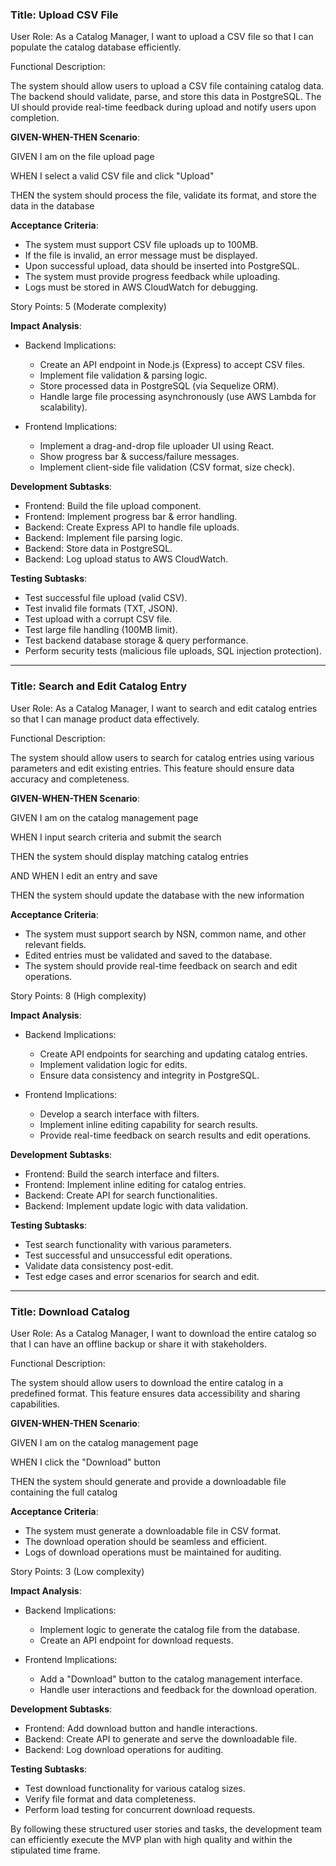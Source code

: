### **Title: Upload CSV File**

User Role: As a Catalog Manager, I want to upload a CSV file so that I can populate the catalog database efficiently.

Functional Description:

The system should allow users to upload a CSV file containing catalog data. The backend should validate, parse, and store this data in PostgreSQL. The UI should provide real-time feedback during upload and notify users upon completion.

**GIVEN-WHEN-THEN Scenario**:

GIVEN I am on the file upload page

WHEN I select a valid CSV file and click "Upload"

THEN the system should process the file, validate its format, and store the data in the database

**Acceptance Criteria**:

- The system must support CSV file uploads up to 100MB.
- If the file is invalid, an error message must be displayed.
- Upon successful upload, data should be inserted into PostgreSQL.
- The system must provide progress feedback while uploading.
- Logs must be stored in AWS CloudWatch for debugging.

Story Points: 5 (Moderate complexity)

**Impact Analysis**:

- Backend Implications:
  - Create an API endpoint in Node.js (Express) to accept CSV files.
  - Implement file validation & parsing logic.
  - Store processed data in PostgreSQL (via Sequelize ORM).
  - Handle large file processing asynchronously (use AWS Lambda for scalability).

- Frontend Implications:
  - Implement a drag-and-drop file uploader UI using React.
  - Show progress bar & success/failure messages.
  - Implement client-side file validation (CSV format, size check).

**Development Subtasks**:

- Frontend: Build the file upload component.
- Frontend: Implement progress bar & error handling.
- Backend: Create Express API to handle file uploads.
- Backend: Implement file parsing logic.
- Backend: Store data in PostgreSQL.
- Backend: Log upload status to AWS CloudWatch.

**Testing Subtasks**:

- Test successful file upload (valid CSV).
- Test invalid file formats (TXT, JSON).
- Test upload with a corrupt CSV file.
- Test large file handling (100MB limit).
- Test backend database storage & query performance.
- Perform security tests (malicious file uploads, SQL injection protection).

---

### **Title: Search and Edit Catalog Entry**

User Role: As a Catalog Manager, I want to search and edit catalog entries so that I can manage product data effectively.

Functional Description:

The system should allow users to search for catalog entries using various parameters and edit existing entries. This feature should ensure data accuracy and completeness.

**GIVEN-WHEN-THEN Scenario**:

GIVEN I am on the catalog management page

WHEN I input search criteria and submit the search

THEN the system should display matching catalog entries

AND WHEN I edit an entry and save

THEN the system should update the database with the new information

**Acceptance Criteria**:

- The system must support search by NSN, common name, and other relevant fields.
- Edited entries must be validated and saved to the database.
- The system should provide real-time feedback on search and edit operations.

Story Points: 8 (High complexity)

**Impact Analysis**:

- Backend Implications:
  - Create API endpoints for searching and updating catalog entries.
  - Implement validation logic for edits.
  - Ensure data consistency and integrity in PostgreSQL.

- Frontend Implications:
  - Develop a search interface with filters.
  - Implement inline editing capability for search results.
  - Provide real-time feedback on search results and edit operations.

**Development Subtasks**:

- Frontend: Build the search interface and filters.
- Frontend: Implement inline editing for catalog entries.
- Backend: Create API for search functionalities.
- Backend: Implement update logic with data validation.

**Testing Subtasks**:

- Test search functionality with various parameters.
- Test successful and unsuccessful edit operations.
- Validate data consistency post-edit.
- Test edge cases and error scenarios for search and edit.

---

### **Title: Download Catalog**

User Role: As a Catalog Manager, I want to download the entire catalog so that I can have an offline backup or share it with stakeholders.

Functional Description:

The system should allow users to download the entire catalog in a predefined format. This feature ensures data accessibility and sharing capabilities.

**GIVEN-WHEN-THEN Scenario**:

GIVEN I am on the catalog management page

WHEN I click the "Download" button

THEN the system should generate and provide a downloadable file containing the full catalog

**Acceptance Criteria**:

- The system must generate a downloadable file in CSV format.
- The download operation should be seamless and efficient.
- Logs of download operations must be maintained for auditing.

Story Points: 3 (Low complexity)

**Impact Analysis**:

- Backend Implications:
  - Implement logic to generate the catalog file from the database.
  - Create an API endpoint for download requests.

- Frontend Implications:
  - Add a "Download" button to the catalog management interface.
  - Handle user interactions and feedback for the download operation.

**Development Subtasks**:

- Frontend: Add download button and handle interactions.
- Backend: Create API to generate and serve the downloadable file.
- Backend: Log download operations for auditing.

**Testing Subtasks**:

- Test download functionality for various catalog sizes.
- Verify file format and data completeness.
- Perform load testing for concurrent download requests.

By following these structured user stories and tasks, the development team can efficiently execute the MVP plan with high quality and within the stipulated time frame.